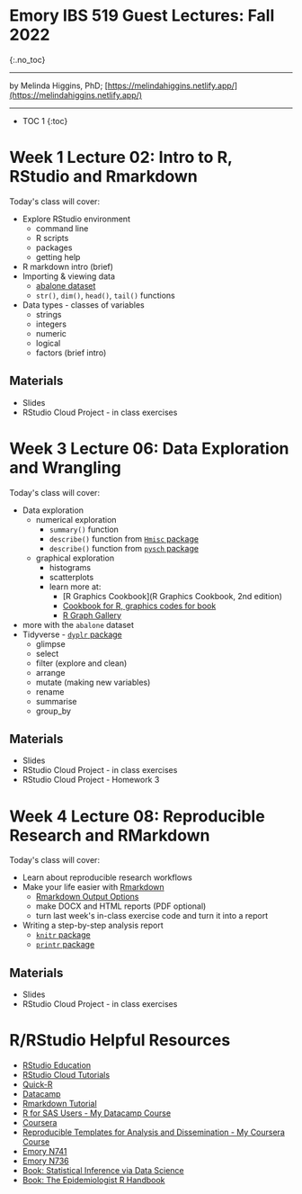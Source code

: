 # Emory IBS 519 Guest Lectures: Fall 2022
{:.no_toc}

-----

by Melinda Higgins, PhD; [https://melindahiggins.netlify.app/](https://melindahiggins.netlify.app/)

-----

* TOC 1
{:toc}

# Week 1 Lecture 02: Intro to R, RStudio and Rmarkdown

Today's class will cover:

* Explore RStudio environment
    - command line
    - R scripts
    - packages
    - getting help 
* R markdown intro (brief)
* Importing & viewing data
    - [abalone dataset](https://archive.ics.uci.edu/ml/datasets/abalone)
    - `str()`, `dim()`, `head()`, `tail()` functions
* Data types - classes of variables
    - strings
    - integers
    - numeric
    - logical
    - factors (brief intro)

## Materials

* Slides
* RStudio Cloud Project - in class exercises

# Week 3 Lecture 06: Data Exploration and Wrangling

Today's class will cover:

* Data exploration
    - numerical exploration
        - `summary()` function
        - `describe()` function from [`Hmisc` package](https://hbiostat.org/R/Hmisc/)
        - `describe()` function from [`pysch` package](https://cran.r-project.org/web/packages/psych/index.html)
    - graphical exploration
        - histograms
        - scatterplots
        - learn more at:
            - [R Graphics Cookbook](R Graphics Cookbook, 2nd edition)
            - [Cookbook for R, graphics codes for book](http://www.cookbook-r.com/Graphs/)
            - [R Graph Gallery](https://r-graph-gallery.com/)
* more with the `abalone` dataset
* Tidyverse - [`dyplr` package](https://dplyr.tidyverse.org/index.html)
    - glimpse
    - select
    - filter (explore and clean)
    - arrange
    - mutate (making new variables)
    - rename
    - summarise
    - group_by
    
## Materials

* Slides
* RStudio Cloud Project - in class exercises
* RStudio Cloud Project - Homework 3

# Week 4 Lecture 08: Reproducible Research and RMarkdown

Today's class will cover:

* Learn about reproducible research workflows
* Make your life easier with [Rmarkdown](https://rmarkdown.rstudio.com/)
    - [Rmarkdown Output Options](https://rmarkdown.rstudio.com/gallery.html)
    - make DOCX and HTML reports (PDF optional)
    - turn last week's in-class exercise code and turn it into a report
* Writing a step-by-step analysis report 
    - [`knitr` package](https://cran.r-project.org/web/packages/knitr/index.html)
    - [`printr` package](https://cran.r-project.org/web/packages/printr/)

## Materials

* Slides
* RStudio Cloud Project - in class exercises

# R/RStudio Helpful Resources

* [RStudio Education](https://education.rstudio.com/)
* [RStudio Cloud Tutorials](https://rstudio.cloud/learn/primers)
* [Quick-R](https://www.statmethods.net/)
* [Datacamp](https://www.datacamp.com/)
* [Rmarkdown Tutorial](https://rmarkdown.rstudio.com/lesson-1.html)
* [R for SAS Users - My Datacamp Course](https://www.datacamp.com/courses/r-for-sas-users)
* [Coursera](https://www.coursera.org/)
* [Reproducible Templates for Analysis and Dissemination - My Coursera Course](https://www.coursera.org/learn/reproducible-templates-analysis)
* [Emory N741](https://melindahiggins2000.github.io/N741bigdata/)
* [Emory N736](https://melindahiggins2000.github.io/N736/)
* [Book: Statistical Inference via Data Science](https://moderndive.com/)
* [Book: The Epidemiologist R Handbook](https://epirhandbook.com/en/index.html)

